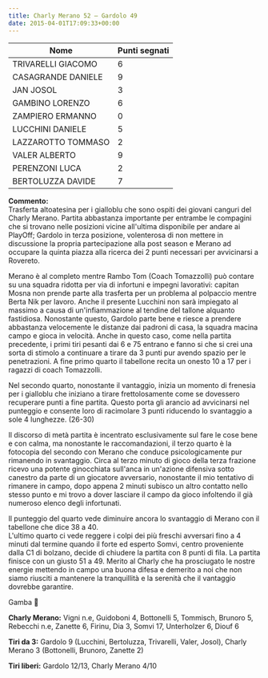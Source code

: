 ```yaml
---
title: Charly Merano 52 – Gardolo 49
date: 2015-04-01T17:09:33+00:00
---
```

| **Nome** | **Punti segnati** |
| -------- | ----------------- |
| TRIVARELLI GIACOMO | 6 |
| CASAGRANDE DANIELE | 9 |
| JAN JOSOL | 3 |
| GAMBINO LORENZO | 6 |
| ZAMPIERO ERMANNO | 0 |
| LUCCHINI DANIELE | 5 |
| LAZZAROTTO TOMMASO | 2 |
| VALER ALBERTO | 9 |
| PERENZONI LUCA | 2 |
| BERTOLUZZA DAVIDE | 7 |

**Commento:**  
Trasferta altoatesina per i gialloblu che sono ospiti dei giovani canguri del Charly Merano. Partita abbastanza importante per entrambe le compagini che si trovano nelle posizioni vicine all'ultima disponibile per andare ai PlayOff; Gardolo in terza posizione, volenterosa di non mettere in discussione la propria partecipazione alla post season e Merano ad occupare la quinta piazza alla ricerca dei 2 punti necessari per avvicinarsi a Rovereto.

Merano è al completo mentre Rambo Tom (Coach Tomazzolli) può contare su una squadra ridotta per via di infortuni e impegni lavorativi: capitan Mosna non prende parte alla trasferta per un problema al polpaccio mentre Berta Nik per lavoro. Anche il presente Lucchini non sarà impiegato al massimo a causa di un'infiammazione al tendine del tallone alquanto fastidiosa. Nonostante questo, Gardolo parte bene e riesce a prendere abbastanza velocemente le distanze dai padroni di casa, la squadra macina campo e gioca in velocità. Anche in questo caso, come nella partita precedente, i primi tiri pesanti dai 6 e 75 entrano e fanno si che si crei una sorta di stimolo a continuare a tirare da 3 punti pur avendo spazio per le penetrazioni. A fine primo quarto il tabellone recita un onesto 10 a 17 per i ragazzi di coach Tomazzolli.

Nel secondo quarto, nonostante il vantaggio, inizia un momento di frenesia per i gialloblu che iniziano a tirare frettolosamente come se dovessero recuperare punti a fine partita. Questo porta gli arancio ad avvicinarsi nel punteggio e consente loro di racimolare 3 punti riducendo lo svantaggio a sole 4 lunghezze. (26­-30)

Il discorso di metà partita è incentrato esclusivamente sul fare le cose bene e con calma, ma nonostante le raccomandazioni, il terzo quarto è la fotocopia del secondo con Merano che conduce psicologicamente pur rimanendo in svantaggio. Circa al terzo minuto di gioco della terza frazione ricevo una potente ginocchiata sull'anca in un'azione difensiva sotto canestro da parte di un giocatore avversario, nonostante il mio tentativo di rimanere in campo, dopo appena 2 minuti subisco un altro contatto nello stesso punto e mi trovo a dover lasciare il campo da gioco infoltendo il già numeroso elenco degli infortunati.

Il punteggio del quarto vede diminuire ancora lo svantaggio di Merano con il tabellone che dice 38 a 40.  
L'ultimo quarto ci vede reggere i colpi dei più freschi avversari fino a 4 minuti dal termine quando il forte ed esperto Somvi, centro proveniente dalla C1 di bolzano, decide di chiudere la partita con 8 punti di fila. La partita finisce con un giusto 51 a 49. Merito al Charly che ha prosciugato le nostre energie mettendo in campo una buona difesa e demerito a noi che non siamo riusciti a mantenere la tranquillità e la serenità che il vantaggio dovrebbe garantire.

Gamba 🙂

**Charly Merano:** Vigni n.e, Guidoboni 4, Bottonelli 5, Tommisch, Brunoro 5, Rebecchi n.e, Zanette 6, Firinu, Dia 3, Somvi 17, Unterholzer 6, Diouf 6

**Tiri da 3:** Gardolo 9 (Lucchini, Bertoluzza, Trivarelli, Valer, Josol), Charly Merano 3 (Bottonelli, Brunoro, Zanette 2)

**Tiri liberi:** Gardolo 12/13, Charly Merano 4/10